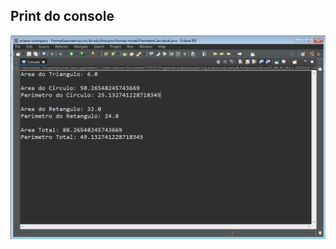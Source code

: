 ## Print do console
![alt text](https://raw.githubusercontent.com/nalissongm/Java/master/FormasGeometricas/assets/AAInterfaces_console.png)
